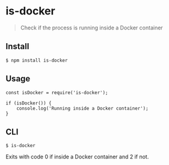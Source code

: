 is-docker
=========

> Check if the process is running inside a Docker container

Install
-------

    $ npm install is-docker

Usage
-----

    const isDocker = require('is-docker');

    if (isDocker()) {
        console.log('Running inside a Docker container');
    }

CLI
---

    $ is-docker

Exits with code 0 if inside a Docker container and 2 if not.
